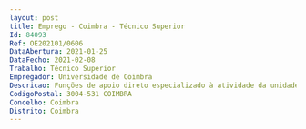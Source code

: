 ```yaml
--- 
layout: post
title: Emprego - Coimbra - Técnico Superior
Id: 84093
Ref: OE202101/0606
DataAbertura: 2021-01-25
DataFecho: 2021-02-08
Trabalho: Técnico Superior
Empregador: Universidade de Coimbra
Descricao: Funções de apoio direto especializado à atividade da unidade de I&D CeBER, no âmbito do seu programa de financiamento plurianual, que inclui  colaboração na elaboração de relatórios, divulgação de informação e resultados  colaboração na gestão de bases de dados relativas à atividade de I&D e às obrigações de CeBER no âmbito das politicas de ciência aberta  colaboração na edição de publicações cientificas  pré processamento de informação relativa à gestão financeira da unidade de I&D Planeamento de atividades diretamente relacionadas com I&D, incluindo organização de conferências e outros eventos de carácter temporário
CodigoPostal: 3004-531 COIMBRA
Concelho: Coimbra
Distrito: Coimbra
--- 
```

